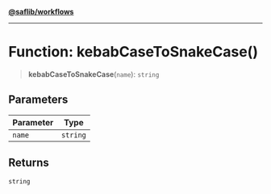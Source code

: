 [**@saflib/workflows**](../index.md)

***

# Function: kebabCaseToSnakeCase()

> **kebabCaseToSnakeCase**(`name`): `string`

## Parameters

| Parameter | Type |
| ------ | ------ |
| `name` | `string` |

## Returns

`string`
